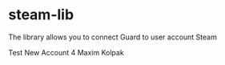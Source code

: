 # steam-lib
The library allows you to connect Guard to user account Steam

Test New Account 4
Maxim Kolpak
